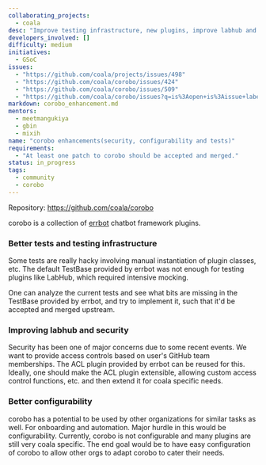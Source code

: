 ```yaml
---
collaborating_projects:
  - coala
desc: "Improve testing infrastructure, new plugins, improve labhub and security, better configurability"
developers_involved: []
difficulty: medium
initiatives:
  - GSoC
issues:
  - "https://github.com/coala/projects/issues/498"
  - "https://github.com/coala/corobo/issues/424"
  - "https://github.com/coala/corobo/issues/509"
  - "https://github.com/coala/corobo/issues?q=is%3Aopen+is%3Aissue+label%3Aarea%2Fconfig"
markdown: corobo_enhancement.md
mentors:
  - meetmangukiya
  - gbin
  - mixih
name: "corobo enhancements(security, configurability and tests)"
requirements:
  - "At least one patch to corobo should be accepted and merged."
status: in_progress
tags:
  - community
  - corobo
---
```


Repository: https://github.com/coala/corobo

corobo is a collection of [errbot](http://errbot.io) chatbot framework plugins.

### Better tests and testing infrastructure

Some tests are really hacky involving manual instantiation of plugin classes,
etc. The default TestBase provided by errbot was not enough for testing plugins
like LabHub, which required intensive mocking.

One can analyze the current tests and see what bits are missing in the TestBase
provided by errbot, and try to implement it, such that it'd be accepted and
merged upstream.

### Improving labhub and security

Security has been one of major concerns due to some recent events. We want to
provide access controls based on user's GitHub team memberships. The ACL plugin
provided by errbot can be reused for this. Ideally, one should make the ACL
plugin extensible, allowing custom access control functions, etc. and then
extend it for coala specific needs.

### Better configurability

corobo has a potential to be used by other organizations for similar tasks as
well. For onboarding and automation. Major hurdle in this would be
configurability. Currently, corobo is not configurable and many plugins are
still very coala specific. The end goal would be to have easy configuration of
corobo to allow other orgs to adapt corobo to cater their needs.
